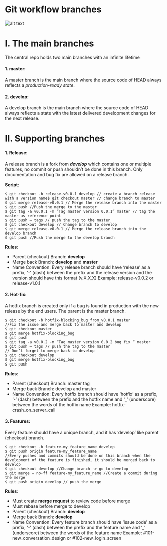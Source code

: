 # Git workflow branches

![alt text](./images/git-model@2x.png)

# I. The main branches

The central repo holds two main branches with an infinite lifetime

#### 1. master:

A master branch is the main branch where the source code of HEAD always reflects a *production-ready state*.

#### 2. develop:

A develop branch is the main branch where the source code of HEAD always reflects a state with the latest delivered development changes for the next release.

# II. Supporting branches

#### 1. Release:

A release branch is a fork from ***develop*** which contains one or multiple features, no commit or push shouldn’t be done in this branch. Only documentation and bug fix are allowed on a release branch.

**Script**:

```
$ git checkout -b release-v0.0.1 develop // create a branch release with a version name$ git checkout master // change branch to master
$ git merge release-v0.0.1 // Merge the release branch into the master
$ git push //Push the merge to the master
$ git tag -a v0.0.1 -m “Tag master version 0.0.1” master // tag the master as reference point
$ git push — tags // push the tag to the master
$ git checkout develop // Change branch to develop
$ git merge release-v0.0.1 // Merge the release branch into the develop branch
$ git push //Push the merge to the develop branch
```

**Rules**:

* Parent (checkout) Branch: **develop**
* Merge back Branch: **develop** and **master**
* Name Convention: Every release branch should have ‘release’ as a prefix, ‘-’ (dash) between the prefix and the release version and the version should have this format (v.X.X.X)
Example: release-v0.0.2 or release-v1.0.1

#### 2. Hot-fix:

A hotfix branch is created only if a bug is found in production with the new release by the end users. 
The parent is the master branch.

```
$ git checkout -b hotfix-blocking_bug_from_v0.0.1 master 
//Fix the issue and merge back to master and develop
$ git checkout master
$ git merge hotfix-blocking_bug
$ git push
$ git tag -a v0.0.2 -m “Tag master version 0.0.2 bug fix “ master 
$ git push — tags // push the tag to the master
// Don’t forget to merge back to develop
$ git checkout develop
$ git merge hotfix-blocking_bug
$ git push
```

**Rules**:

* Parent (checkout) Branch: master tag
* Merge back Branch: develop and master
* Name Convention: Every hotfix branch should have ‘hotfix’ as a prefix, ‘-’ (dash) between the prefix and the hotfix name and ‘_’ (underscore) between the words of the hotfix name
Example: hotfix-crash_on_server_call

#### 3. Features:

Every feature should have a unique branch, and it has ‘develop’ like parent (checkout) branch.

```
$ git checkout -b feature-my_feature_name develop
$ git push origin feature-my_feature_name 
//Every pushes and commits should be done on this branch when the development of the feature is finished, it should be merged back to develop
$ git checkout develop //Change branch -> go to develop
$ git merge — no-ff feature-my_feature_name //Create a commit during the merge
$ git push origin develop // push the merge
```
**Rules**:

* Must create **merge request** to review code before merge
* Must rebase before merge to develop
* Parent (checkout) Branch: **develop**
* Merge back Branch: **develop**
* Name Convention: Every feature branch should have ‘issue code’ as a prefix, ‘-’ (dash) between the prefix and the feature name and ‘_’ (underscore) between the words of the feature name
Example: #101-new_conversation_design or #102-new_login_screen